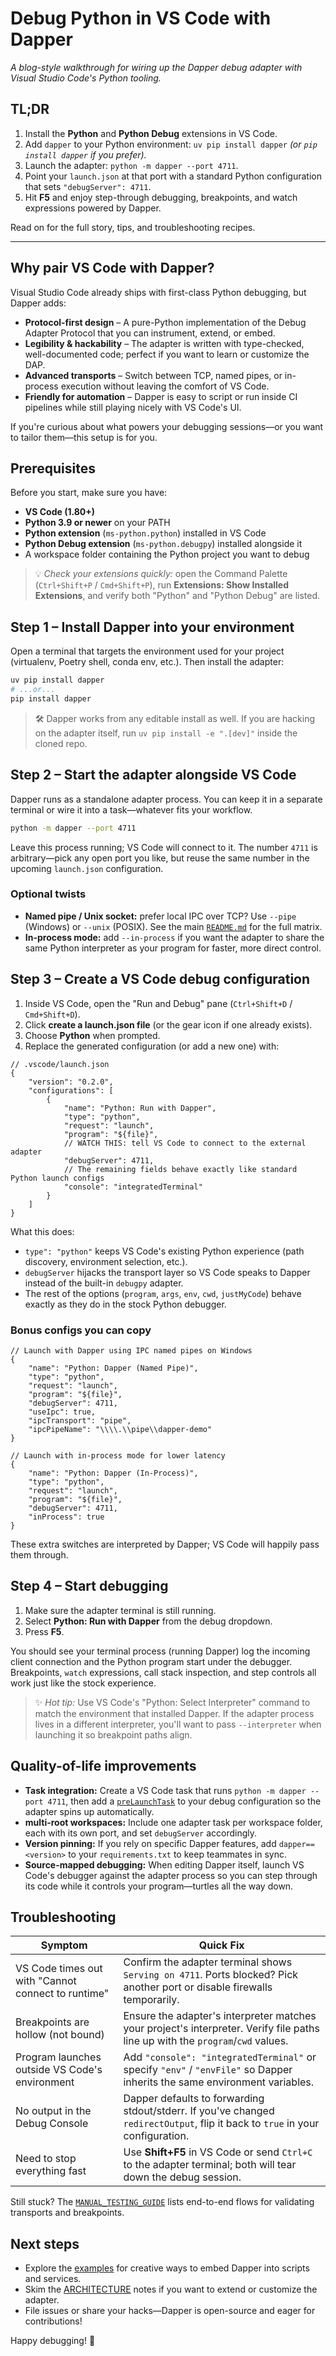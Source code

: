 # Debug Python in VS Code with Dapper

*A blog-style walkthrough for wiring up the Dapper debug adapter with Visual Studio Code's Python tooling.*

## TL;DR

1. Install the **Python** and **Python Debug** extensions in VS Code.
2. Add `dapper` to your Python environment: `uv pip install dapper` *(or `pip install dapper` if you prefer).* 
3. Launch the adapter: `python -m dapper --port 4711`.
4. Point your `launch.json` at that port with a standard Python configuration that sets `"debugServer": 4711`.
5. Hit **F5** and enjoy step-through debugging, breakpoints, and watch expressions powered by Dapper.

Read on for the full story, tips, and troubleshooting recipes.

---

## Why pair VS Code with Dapper?

Visual Studio Code already ships with first-class Python debugging, but Dapper adds:

- **Protocol-first design** – A pure-Python implementation of the Debug Adapter Protocol that you can instrument, extend, or embed.
- **Legibility & hackability** – The adapter is written with type-checked, well-documented code; perfect if you want to learn or customize the DAP.
- **Advanced transports** – Switch between TCP, named pipes, or in-process execution without leaving the comfort of VS Code.
- **Friendly for automation** – Dapper is easy to script or run inside CI pipelines while still playing nicely with VS Code's UI.

If you're curious about what powers your debugging sessions—or you want to tailor them—this setup is for you.

## Prerequisites

Before you start, make sure you have:

- **VS Code (1.80+)**
- **Python 3.9 or newer** on your PATH
- **Python extension** (`ms-python.python`) installed in VS Code
- **Python Debug extension** (`ms-python.debugpy`) installed alongside it
- A workspace folder containing the Python project you want to debug

> 💡 *Check your extensions quickly:* open the Command Palette (`Ctrl+Shift+P` / `Cmd+Shift+P`), run **Extensions: Show Installed Extensions**, and verify both "Python" and "Python Debug" are listed.

## Step 1 – Install Dapper into your environment

Open a terminal that targets the environment used for your project (virtualenv, Poetry shell, conda env, etc.). Then install the adapter:

```bash
uv pip install dapper
# ...or...
pip install dapper
```

> 🛠️ Dapper works from any editable install as well. If you are hacking on the adapter itself, run `uv pip install -e ".[dev]"` inside the cloned repo.

## Step 2 – Start the adapter alongside VS Code

Dapper runs as a standalone adapter process. You can keep it in a separate terminal or wire it into a task—whatever fits your workflow.

```bash
python -m dapper --port 4711
```

Leave this process running; VS Code will connect to it. The number `4711` is arbitrary—pick any open port you like, but reuse the same number in the upcoming `launch.json` configuration.

### Optional twists

- **Named pipe / Unix socket:** prefer local IPC over TCP? Use `--pipe` (Windows) or `--unix` (POSIX). See the main [`README.md`](../README.md#subprocess-ipc-adapter--launcher) for the full matrix.
- **In-process mode:** add `--in-process` if you want the adapter to share the same Python interpreter as your program for faster, more direct control.

## Step 3 – Create a VS Code debug configuration

1. Inside VS Code, open the "Run and Debug" pane (`Ctrl+Shift+D` / `Cmd+Shift+D`).
2. Click **create a launch.json file** (or the gear icon if one already exists).
3. Choose **Python** when prompted.
4. Replace the generated configuration (or add a new one) with:

```jsonc
// .vscode/launch.json
{
    "version": "0.2.0",
    "configurations": [
        {
            "name": "Python: Run with Dapper",
            "type": "python",
            "request": "launch",
            "program": "${file}",
            // WATCH THIS: tell VS Code to connect to the external adapter
            "debugServer": 4711,
            // The remaining fields behave exactly like standard Python launch configs
            "console": "integratedTerminal"
        }
    ]
}
```

What this does:

- `type": "python"` keeps VS Code's existing Python experience (path discovery, environment selection, etc.).
- `debugServer` hijacks the transport layer so VS Code speaks to Dapper instead of the built-in `debugpy` adapter.
- The rest of the options (`program`, `args`, `env`, `cwd`, `justMyCode`) behave exactly as they do in the stock Python debugger.

### Bonus configs you can copy

```jsonc
// Launch with Dapper using IPC named pipes on Windows
{
    "name": "Python: Dapper (Named Pipe)",
    "type": "python",
    "request": "launch",
    "program": "${file}",
    "debugServer": 4711,
    "useIpc": true,
    "ipcTransport": "pipe",
    "ipcPipeName": "\\\\.\\pipe\\dapper-demo"
}
```

```jsonc
// Launch with in-process mode for lower latency
{
    "name": "Python: Dapper (In-Process)",
    "type": "python",
    "request": "launch",
    "program": "${file}",
    "debugServer": 4711,
    "inProcess": true
}
```

These extra switches are interpreted by Dapper; VS Code will happily pass them through.

## Step 4 – Start debugging

1. Make sure the adapter terminal is still running.
2. Select **Python: Run with Dapper** from the debug dropdown.
3. Press **F5**.

You should see your terminal process (running Dapper) log the incoming client connection and the Python program start under the debugger. Breakpoints, `watch` expressions, call stack inspection, and step controls all work just like the stock experience.

> ✨ *Hot tip:* Use VS Code's "Python: Select Interpreter" command to match the environment that installed Dapper. If the adapter process lives in a different interpreter, you'll want to pass `--interpreter` when launching it so breakpoint paths align.

## Quality-of-life improvements

- **Task integration:** Create a VS Code task that runs `python -m dapper --port 4711`, then add a [`preLaunchTask`](https://code.visualstudio.com/docs/editor/tasks#_compound-tasks) to your debug configuration so the adapter spins up automatically.
- **multi-root workspaces:** Include one adapter task per workspace folder, each with its own port, and set `debugServer` accordingly.
- **Version pinning:** If you rely on specific Dapper features, add `dapper==<version>` to your `requirements.txt` to keep teammates in sync.
- **Source-mapped debugging:** When editing Dapper itself, launch VS Code's debugger against the adapter process so you can step through its code while it controls your program—turtles all the way down.

## Troubleshooting

| Symptom | Quick Fix |
| --- | --- |
| VS Code times out with "Cannot connect to runtime" | Confirm the adapter terminal shows `Serving on 4711`. Ports blocked? Pick another port or disable firewalls temporarily. |
| Breakpoints are hollow (not bound) | Ensure the adapter's interpreter matches your project's interpreter. Verify file paths line up with the `program`/`cwd` values. |
| Program launches outside VS Code's environment | Add `"console": "integratedTerminal"` or specify `"env"` / `"envFile"` so Dapper inherits the same environment variables. |
| No output in the Debug Console | Dapper defaults to forwarding stdout/stderr. If you've changed `redirectOutput`, flip it back to `true` in your configuration. |
| Need to stop everything fast | Use **Shift+F5** in VS Code or send `Ctrl+C` to the adapter terminal; both will tear down the debug session. |

Still stuck? The [`MANUAL_TESTING_GUIDE`](MANUAL_TESTING_GUIDE.md) lists end-to-end flows for validating transports and breakpoints.

## Next steps

- Explore the [examples](../examples/README.md) for creative ways to embed Dapper into scripts and services.
- Skim the [ARCHITECTURE](ARCHITECTURE.md) notes if you want to extend or customize the adapter.
- File issues or share your hacks—Dapper is open-source and eager for contributions!

Happy debugging! 🎯
